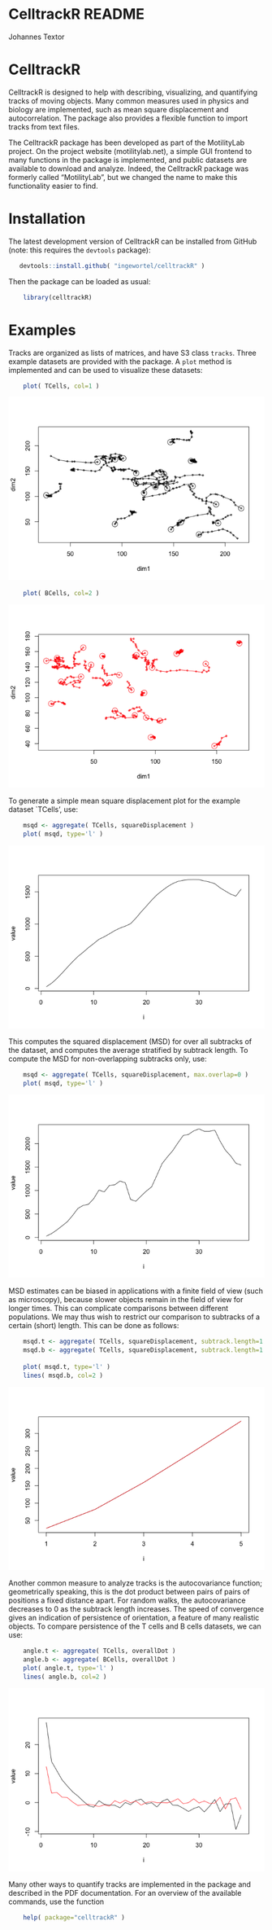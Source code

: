 CelltrackR README
================
Johannes Textor

<!-- README.md is generated from README.Rmd. Please edit that file -->

# CelltrackR

CelltrackR is designed to help with describing, visualizing, and
quantifying tracks of moving objects. Many common measures used in
physics and biology are implemented, such as mean square displacement
and autocorrelation. The package also provides a flexible function to
import tracks from text files.

The CelltrackR package has been developed as part of the MotilityLab
project. On the project website (motilitylab.net), a simple GUI frontend
to many functions in the package is implemented, and public datasets are
available to download and analyze. Indeed, the CelltrackR package was
formerly called “MotilityLab”, but we changed the name to make this
functionality easier to find.

# Installation

The latest development version of CelltrackR can be installed from
GitHub (note: this requires the `devtools` package):

``` r
   devtools::install.github( "ingewortel/celltrackR" )
```

Then the package can be loaded as usual:

``` r
    library(celltrackR)
```

# Examples

Tracks are organized as lists of matrices, and have S3 class `tracks`.
Three example datasets are provided with the package. A `plot` method is
implemented and can be used to visualize these datasets:

``` r
    plot( TCells, col=1 )
```

![](.README/README-unnamed-chunk-4-1.png)<!-- -->

``` r
    plot( BCells, col=2 )
```

![](.README/README-unnamed-chunk-4-2.png)<!-- -->

To generate a simple mean square displacement plot for the example
dataset \`TCells’, use:

``` r
    msqd <- aggregate( TCells, squareDisplacement )
    plot( msqd, type='l' )
```

![](.README/README-unnamed-chunk-5-1.png)<!-- -->

This computes the squared displacement (MSD) for over all subtracks of
the dataset, and computes the average stratified by subtrack length. To
compute the MSD for non-overlapping subtracks only, use:

``` r
    msqd <- aggregate( TCells, squareDisplacement, max.overlap=0 )
    plot( msqd, type='l' )
```

![](.README/README-unnamed-chunk-6-1.png)<!-- -->

MSD estimates can be biased in applications with a finite field of view
(such as microscopy), because slower objects remain in the field of view
for longer times. This can complicate comparisons between different
populations. We may thus wish to restrict our comparison to subtracks of
a certain (short) length. This can be done as
follows:

``` r
    msqd.t <- aggregate( TCells, squareDisplacement, subtrack.length=1:5, max.overlap=0 )
    msqd.b <- aggregate( TCells, squareDisplacement, subtrack.length=1:5, max.overlap=0 )

    plot( msqd.t, type='l' )
    lines( msqd.b, col=2 )
```

![](.README/README-unnamed-chunk-7-1.png)<!-- -->

Another common measure to analyze tracks is the autocovariance function;
geometrically speaking, this is the dot product between pairs of pairs
of positions a fixed distance apart. For random walks, the
autocovariance decreases to 0 as the subtrack length increases. The
speed of convergence gives an indication of persistence of orientation,
a feature of many realistic objects. To compare persistence of the T
cells and B cells datasets, we can use:

``` r
    angle.t <- aggregate( TCells, overallDot )
    angle.b <- aggregate( BCells, overallDot )
    plot( angle.t, type='l' )
    lines( angle.b, col=2 )
```

![](.README/README-unnamed-chunk-8-1.png)<!-- -->

Many other ways to quantify tracks are implemented in the package and
described in the PDF documentation. For an overview of the available
commands, use the function

``` r
    help( package="celltrackR" )
```
